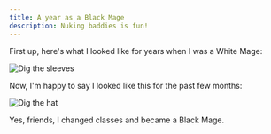 ```yaml
---
title: A year as a Black Mage
description: Nuking baddies is fun!
---
```


First up, here's what I looked like for years when I was a White Mage:

![Dig the sleeves](/images/wh-mage.png)

Now, I'm happy to say I looked like this for the past few months:

![Dig the hat](/images/bl-mage.png)

Yes, friends, I changed classes and became a Black Mage.
